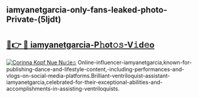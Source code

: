 ## iamyanetgarcia-only-fans​-leaked-photo​-Private-(5ljdt)


# <h2><a href="https://mediaupload.pro?title=iamyanetgarcia&ref=git">🔗👉 🔴 iamyanetgarcia-P𝚑ot𝚘𝚜-V𝚒d𝚎o</a></h2>

[![Corinna Kopf Nue Nu𝚍e𝚜](https://i.imgur.com/0qMVB7G.gif)](https://mediaupload.pro?title=iamyanetgarcia&ref=git)
Online-influencer-iamyanetgarcia,known-for-publishing-dance-and-lifestyle-content,-including-performances-and-vlogs-on-social-media-platforms.Brilliant-ventriloquist-assistant-iamyanetgarcia,celebrated-for-their-exceptional-abilities-and-accomplishments-in-assisting-ventriloquists.  